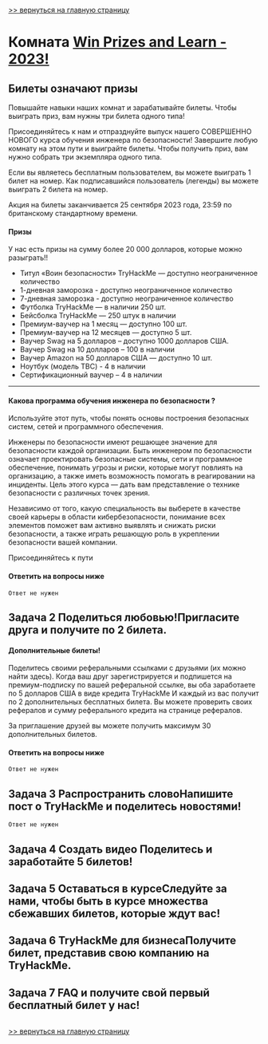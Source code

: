 [>> вернуться на главную страницу](https://github.com/BEPb/tryhackme/blob/master/README.md)

# Комната [Win Prizes and Learn - 2023!](https://tryhackme.com/r/room/tickets4)

## Билеты означают призы

Повышайте навыки наших комнат и зарабатывайте билеты. Чтобы выиграть приз, вам нужны три билета одного типа!

Присоединяйтесь к нам и отпразднуйте выпуск нашего СОВЕРШЕННО НОВОГО курса обучения инженера по безопасности!
Завершите любую комнату на этом пути и выиграйте билеты. Чтобы получить приз, вам нужно собрать три экземпляра 
одного типа.

Если вы являетесь бесплатным пользователем, вы можете выиграть 1 билет на номер. Как подписавшийся пользователь 
(легенды) вы можете выиграть 2 билета на номер.

Акция на билеты заканчивается 25 сентября 2023 года, 23:59 по британскому стандартному времени.
#### Призы
У нас есть призы на сумму более 20 000 долларов, которые можно разыграть!! 
- Титул «Воин безопасности» TryHackMe — доступно неограниченное количество 
- 1-дневная заморозка - доступно неограниченное количество 
- 7-дневная заморозка  - доступно неограниченное количество
- Футболка TryHackMe — в наличии 250 шт.
- Бейсболка TryHackMe — 250 штук в наличии
- Премиум-ваучер на 1 месяц — доступно 100 шт.
- Премиум-ваучер на 12 месяцев — доступно 5 шт.
- Ваучер Swag на 5 долларов – доступно 1000 долларов США.
- Ваучер Swag на 10 долларов – 100 в наличии
- Ваучер Amazon на 50 долларов США — доступно 10 шт.
- Ноутбук (модель TBC) - 4 в наличии
- Сертификационный ваучер – 4 в наличии

***

#### Какова программа обучения инженера по безопасности  ?
Используйте этот путь, чтобы понять основы построения безопасных систем, сетей и программного обеспечения.  

Инженеры по безопасности имеют решающее значение для безопасности каждой организации. Быть инженером по 
безопасности означает проектировать безопасные системы, сети и программное обеспечение, понимать угрозы и риски, 
которые могут повлиять на организацию, а также иметь возможность помогать в реагировании на инциденты. Цель этого 
курса — дать вам представление о технике безопасности с различных точек зрения.

Независимо от того, какую специальность вы выберете в качестве своей карьеры в области кибербезопасности, понимание 
всех элементов поможет вам активно выявлять и снижать риски безопасности, а также играть решающую роль в укреплении 
безопасности вашей компании.

Присоединяйтесь к пути

#### Ответить на вопросы ниже
```commandline
Ответ не нужен
```

## Задача 2 Поделиться любовью!Пригласите друга и получите по 2 билета.
#### Дополнительные билеты! 

Поделитесь своими реферальными ссылками с друзьями (их можно найти здесь). Когда ваш друг зарегистрируется и 
подпишется на премиум-подписку по вашей реферальной ссылке, вы оба заработаете по 5 долларов США в виде кредита 
TryHackMe И каждый из вас получит по 2 дополнительных бесплатных билета.
Вы можете проверить своих рефералов и сумму реферального кредита на странице рефералов. 

За приглашение друзей вы можете получить максимум 30 дополнительных билетов.

#### Ответить на вопросы ниже
```commandline
Ответ не нужен
```

## Задача 3 Распространить словоНапишите пост о TryHackMe и поделитесь новостями!


```commandline
Ответ не нужен
```
## Задача 4 Создать видео Поделитесь и заработайте 5 билетов!

## Задача 5 Оставаться в курсеСледуйте за нами, чтобы быть в курсе множества сбежавших билетов, которые ждут вас!

## Задача 6 TryHackMe для бизнесаПолучите билет, представив свою компанию на TryHackMe.

## Задача 7 FAQ и получите свой первый бесплатный билет у нас!

```commandline

```

[>> вернуться на главную страницу](https://github.com/BEPb/tryhackme/blob/master/README.md)